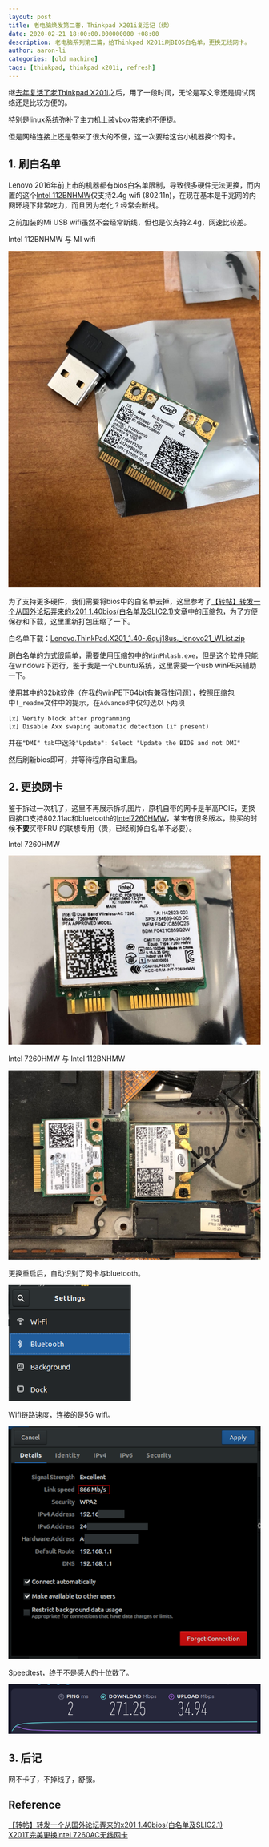 ```yaml
---
layout: post
title: 老电脑焕发第二春，Thinkpad X201i复活记（续）
date: 2020-02-21 18:00:00.000000000 +08:00
description: 老电脑系列第二篇，给Thinkpad X201i刷BIOS白名单，更换无线网卡。
author: aaron-li
categories: [old machine]
tags: [thinkpad, thinkpad x201i, refresh] 
---
```


继[去年复活了老Thinkpad X201i]({{site.url}}/2019/11/thinkpadx201i-refresh/)之后，用了一段时间，无论是写文章还是调试网络还是比较方便的。

特别是linux系统弥补了主力机上装vbox带来的不便捷。

但是网络连接上还是带来了很大的不便，这一次要给这台小机器换个网卡。

## 1. 刷白名单

Lenovo 2016年前上市的机器都有bios白名单限制，导致很多硬件无法更换，而内置的这个[Intel 112BNHMW](https://ark.intel.com/content/www/cn/zh/ark/products/59480/intel-centrino-wireless-n-1000-single-band.html)仅支持2.4g wifi (802.11n)，在现在基本是千兆网的内网环境下非常吃力，而且因为老化？经常会断线。

之前加装的Mi USB wifi虽然不会经常断线，但也是仅支持2.4g，网速比较差。

Intel 112BNHMW 与 MI wifi

![112b-and-mi](/assets/img/posts/2020-02-21-thinkpadx201i-refresh-2/112b-and-mi.jpg)

为了支持更多硬件，我们需要将bios中的白名单去掉，这里参考了[【转帖】转发一个从国外论坛弄来的x201 1.40bios(白名单及SLIC2.1)](https://forum.51nb.com/thread-1366013-1-1.html)文章中的压缩包，为了方便保存和下载，这里重新打包压缩了一下。

白名单下载：[Lenovo.ThinkPad.X201_1.40-.6quj18us._lenovo21_WList.zip](https://github.com/Li-Aaron/Li-Aaron.github.io/releases/download/0.0.1/Lenovo.ThinkPad.X201_1.40-.6quj18us._lenovo21_WList.zip)

刷白名单的方式很简单，需要使用压缩包中的`WinPhlash.exe`，但是这个软件只能在windows下运行，鉴于我是一个ubuntu系统，这里需要一个usb winPE来辅助一下。

使用其中的32bit软件（在我的winPE下64bit有兼容性问题），按照压缩包中`!_readme`文件中的提示，在`Advanced`中仅勾选以下两项  
```
[x] Verify block after programming  
[x] Disable Axx swaping automatic detection (if present)  
```
并在`"DMI" tab`中选择`"Update": Select "Update the BIOS and not DMI"`

然后刷新bios即可，并等待程序自动重启。

## 2. 更换网卡

鉴于拆过一次机了，这里不再展示拆机图片，原机自带的网卡是半高PCIE，更换同接口支持802.11ac和bluetooth的[Intel7260HMW](https://ark.intel.com/content/www/cn/zh/ark/products/75439/intel-dual-band-wireless-ac-7260.html)，某宝有很多版本，购买的时候**不要**买带FRU
的联想专用（贵，已经刷掉白名单不必要）。

Intel 7260HMW

![7260hmw](/assets/img/posts/2020-02-21-thinkpadx201i-refresh-2/7260hmw.jpg)

Intel 7260HMW 与 Intel 112BNHMW

![7260-112b](/assets/img/posts/2020-02-21-thinkpadx201i-refresh-2/7260-112b.jpg)

更换重启后，自动识别了网卡与bluetooth。

![bluetooth-setting](/assets/img/posts/2020-02-21-thinkpadx201i-refresh-2/bluetooth-setting.png)

Wifi链路速度，连接的是5G wifi。

![wifi-link-speed](/assets/img/posts/2020-02-21-thinkpadx201i-refresh-2/wifi-link-speed.png)

Speedtest，终于不是感人的十位数了。

![speedtest-result](/assets/img/posts/2020-02-21-thinkpadx201i-refresh-2/speedtest-result.png)

## 3. 后记

网不卡了，不掉线了，舒服。

## Reference
[【转帖】转发一个从国外论坛弄来的x201 1.40bios(白名单及SLIC2.1)](https://forum.51nb.com/thread-1366013-1-1.html)  
[X201T完美更换intel 7260AC无线网卡](https://forum.51nb.com/thread-1666112-1-1.html)  
